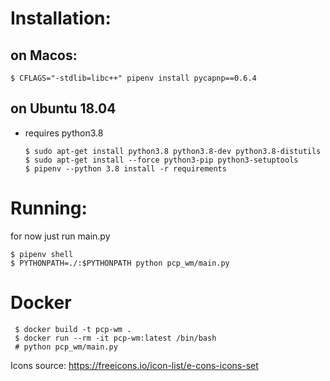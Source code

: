 Installation:
=============

on Macos:
---------
   ```
   $ CFLAGS="-stdlib=libc++" pipenv install pycapnp==0.6.4
   ```

on Ubuntu 18.04
---------------
- requires python3.8
  ```
  $ sudo apt-get install python3.8 python3.8-dev python3.8-distutils
  $ sudo apt-get install --force python3-pip python3-setuptools
  $ pipenv --python 3.8 install -r requirements
  ```
  
Running:
========

for now just run main.py

```
$ pipenv shell
$ PYTHONPATH=./:$PYTHONPATH python pcp_wm/main.py
```
  
Docker
======

```
 $ docker build -t pcp-wm .
 $ docker run --rm -it pcp-wm:latest /bin/bash
 # python pcp_wm/main.py
```

Icons source:
https://freeicons.io/icon-list/e-cons-icons-set
